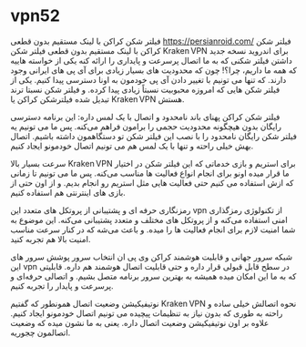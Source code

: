 # vpn52
فیلتر شکن کراکن با لینک مستقیم بدون قطعی
https://persianroid.com/
فیلتر شکن کراکن با لینک مستقیم بدون قطعی
فیلتر شکن Kraken VPN برای اندروید نسخه جدید
داشتن فیلتر شکنی که به ما اتصال پرسرعت و پایداری را ارائه کنه یکی از خواسته‌ هاییه که همه ما داریم، چرا؟! چون که محدودیت‌ های بسیار زیادی برای آی‌ پی‌ های ایرانی وجود دارند. که تنها می‌ تونیم با تغییر دادن آی‌ پی خودمون به اونا دسترسی پیدا کنیم. یکی از فیلتر شکن‌ هایی که امروزه محبوبیت نسبتاً زیادی پیدا کرده. و فیلتر شکن نسبتا ترند تبدیل شده فیلترشکن کراکن یا Kraken VPN هستش.



فیلتر شکن کراکن پهنای باند نامحدود و اتصال با یک لمس داره:
این برنامه دسترسی رایگان بدون هیچگونه محدودیت حجمی را برامون فراهم می‌کنه. پس ما می‌ تونیم یه فیلتر شکن رایگان نامحدود را با نصب این فیلتر شکن تو دستگاهمون داشته باشیم. اتصال بهش خیلی راحته و تنها با یک لمس هم می‌ تونیم اتصال خودمونو ایجاد کنیم.

سرعت بسیار بالا Kraken VPN برای استریم و بازی
خدماتی که این فیلتر شکن در اختیار ما قرار میده اونو برای انجام انواع فعالیت‌ ها مناسب می‌کنه. پس ما می‌ تونیم تا زمانی که ازش استفاده می‌ کنیم حتی فعالیت‌ هایی مثل استریم رو انجام بدیم. و از اون حتی از بازی‌ های اینترنتی هم استفاده کنیم.

رمزنگاری حرفه ای و پشتیبانی از پروتکل‌ های متعدد
این vpn از تکنولوژی رمزگذاری امنی استفاده می‌کنه و از پروتکل‌ های مختلف و متعدد پشتیبانی می‌کنه. این موضوع به شما امنیت لازم برای انجام فعالیت‌ ها را میده. و باعث می‌شه که در کنار سرعت مناسب امنیت بالا هم تجربه کنید.

شبکه سرور جهانی و قابلیت هوشمند کراکن وی‌ پی ان انتخاب سرور
پوشش سرور های این vpn در سطح قابل قبولی قرار داره و حتی قابلیت اتصال هوشمند هم داره. قابلیتی که به ما این امکان میده همیشه به بهترین سرور برنامه متصل بشیم. و اتصالی حرفه‌ای و پرسرعت و پایدار را تجربه کنیم.

نوتیفیکیشن وضعیت اتصال
همونطور که گفتیم Kraken VPN نحوه اتصالش خیلی ساده و راحته به طوری که بدون نیاز به تنظیمات پیچیده می‌ تونیم اتصال خودمونو ایجاد کنیم. علاوه بر اون نوتیفیکیشن وضعیت اتصال داره. یعنی به ما نشون میده که وضعیت اتصالمون چجوریه.

